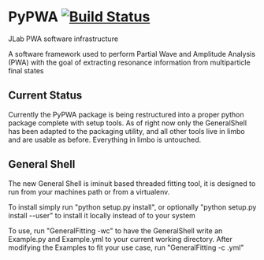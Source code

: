 # PyPWA [![Build Status](https://travis-ci.org/JeffersonLab/PyPWA.svg?branch=release-v2.0.0b1)](https://travis-ci.org/JeffersonLab/PyPWA)


JLab PWA software infrastructure

A software framework used to perform Partial Wave and Amplitude Analysis (PWA) with the goal of extracting resonance information from multiparticle final states


## Current Status


Currently the PyPWA package is being restructured into a proper python package complete with setup tools.
As of right now only the GeneralShell has been adapted to the packaging utility, and all other tools live in limbo and are usable as before. Everything in limbo is untouched.

## General Shell


The new General Shell is iminuit based threaded fitting tool, it is designed to run from your machines path or from a virtualenv.

To install simply run "python setup.py install", or optionally "python setup.py install --user" to install it locally instead of to your system

To use, run "GeneralFitting -wc" to have the GeneralShell write an Example.py and Example.yml to your current working directory.
After modifying the Examples to fit your use case, run "GeneralFitting -c <your config file>.yml"

